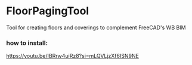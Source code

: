 # FloorPagingTool
Tool for creating floors and coverings to complement FreeCAD's WB BIM

### how to install:
<https://youtu.be/IBRrw4uiRz8?si=mLQVLjzXf6ISN9NE>
